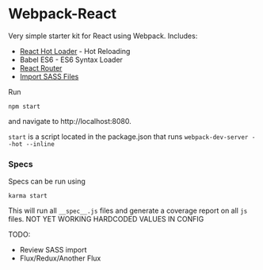 # Webpack-React

Very simple starter kit for React using Webpack. Includes:
* [React Hot Loader](https://github.com/gaearon/react-hot-loader) - Hot Reloading
* Babel ES6 - ES6 Syntax Loader
* [React Router](https://github.com/rackt/react-router)
* [Import SASS Files](https://github.com/jtangelder/sass-loader)

Run 

```
npm start
```

and navigate to http://localhost:8080.

`start` is a script located in the package.json that runs `webpack-dev-server --hot --inline`

### Specs
Specs can be run using 

```
karma start
```

This will run all `__spec__.js` files and generate a coverage report on all `js` files. NOT YET WORKING HARDCODED VALUES IN CONFIG

TODO:
* Review SASS import
* Flux/Redux/Another Flux
